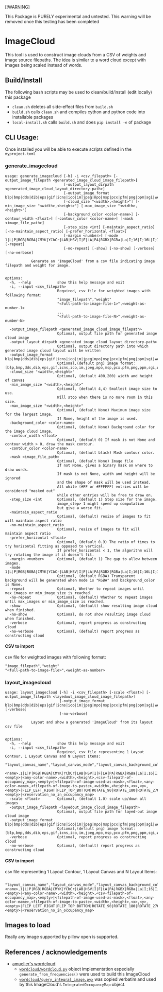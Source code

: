 [!WARNING]

This Package is PURELY experimental and untested. This warning will be removed once this testing has been completed

# ImageCloud

This tool is used to construct image clouds from a CSV of weights and image source filepaths.
The idea is similar to a word cloud except with images being scaled instead of words.

## Build/Install

The following bash scripts may be used to clean/build/install (edit locally) this package
- `clean.sh`  deletes all side-effect files from `build.sh`
- `build.sh`  calls `clean.sh` and compiles cython and python code into installable packages
- `local-install.sh`  calls `build.sh` and does `pip install -e` of package 



## CLI Usage: 
Once installed you will be able to execute scripts defined in the `myproject.toml`

### generate_imagecloud
```
usage: generate_imagecloud [-h] -i <csv_filepath> [-output_image_filepath <generated_image_cloud_image_filepath>]
                           [-output_layout_dirpath <generated_image_cloud_layout_directory-path>]
                           [-output_image_format blp|bmp|dds|dib|eps|gif|icns|ico|im|jpeg|mpo|msp|pcx|pfm|png|ppm|sgi|webp|xbm]
                           [-cloud_size "<width>,<height>"] [-min_image_size "<width>,<height>"] [-max_image_size "<width>,<height>"]
                           [-background_color <color-name>] [-contour_width <float>] [-contour_color <color-name>] [-mask <image_file_path>]
                           [-step_size <int] [-maintain_aspect_ratio] [-no-maintain_aspect_ratio] [-prefer_horizontal <float>]
                           [-margin <number>] [-mode 1|L|P|RGB|RGBA|CMYK|YCbCr|LAB|HSV|I|F|LA|PA|RGBX|RGBa|La|I;16|I;16L|I;16B|I;16N] [-repeat]
                           [-no-repeat] [-show] [-no-show] [-verbose] [-no-verbose]

            Generate an 'ImageCloud' from a csv file indicating image filepath and weight for image.
            

options:
  -h, --help            show this help message and exit
  -i, --input <csv_filepath>
                        Required, csv file for weighted images with following format:
                        "image_filepath","weight"
                        "<full-path-to-image-file-1>",<weight-as-number-1>
                        ...
                        "<full-path-to-image-file-N>",<weight-as-number-N>
                        
  -output_image_filepath <generated_image_cloud_image_filepath>
                        Optional, output file path for generated image cloud image
  -output_layout_dirpath <generated_image_cloud_layout_directory-path>
                        Optional, output directory path into which generated image cloud layout will be written
  -output_image_format blp|bmp|dds|dib|eps|gif|icns|ico|im|jpeg|mpo|msp|pcx|pfm|png|ppm|sgi|webp|xbm
                        Optional,(default png) image format: [blp,bmp,dds,dib,eps,gif,icns,ico,im,jpeg,mpo,msp,pcx,pfm,png,ppm,sgi,webp,xbm]
  -cloud_size "<width>,<height>"
                        Optional, (default 400,200) width and height of canvas
  -min_image_size "<width>,<height>"
                        Optional, (default 4,4) Smallest image size to use.
                        Will stop when there is no more room in this size.
  -max_image_size "<width>,<height>"
                        Optional, (default None) Maximum image size for the largest image.
                        If None, height of the image is used.
  -background_color <color-name>
                        Optional, (default None) Background color for the image cloud image.
  -contour_width <float>
                        Optional, (default 0) If mask is not None and contour_width > 0, draw the mask contour.
  -contour_color <color-name>
                        Optional, (default black) Mask contour color.
  -mask <image_file_path>
                        Optional, (default None) Image file
                        If not None, gives a binary mask on where to draw words.
                        If mask is not None, width and height will be ignored
                        and the shape of mask will be used instead. 
                        All white (#FF or #FFFFFF) entries will be considered "masked out"
                        while other entries will be free to draw on.
  -step_size <int       Optional, (default 1) Step size for the image. 
                        image_step> 1 might speed up computation
                        but give a worse fit.
  -maintain_aspect_ratio
                        Optional, (default) resize of images to fit will maintain aspect ratio
  -no-maintain_aspect_ratio
                        Optional, resize of images to fit will maintain aspect ratio
  -prefer_horizontal <float>
                        Optional, (default 0.9) The ratio of times to try horizontal fitting as opposed to vertical.
                        If prefer_horizontal < 1, the algorithm will try rotating the image if it doesn't fit. 
  -margin <number>      Optional, (default 1) The gap to allow between images.
  -mode 1|L|P|RGB|RGBA|CMYK|YCbCr|LAB|HSV|I|F|LA|PA|RGBX|RGBa|La|I;16|I;16L|I;16B|I;16N
                        Optional, (default RGBA) Transparent background will be generated when mode is "RGBA" and background_color is None.
  -repeat               Optional, Whether to repeat images until max_images or min_image_size is reached.
  -no-repeat            Optional, (default) Whether to repeat images until max_images or min_image_size is reached.
  -show                 Optional, (default) show resulting image cloud when finished.
  -no-show              Optional, do not show resulting image cloud when finished.
  -verbose              Optional, report progress as constructing cloud
  -no-verbose           Optional, (default) report progress as constructing cloud
```
#### CSV to import
csv file for weighted images with following format:
```csv
"image_filepath","weight"
"<full-path-to-image-file>",<weight-as-number>
```
### layout_imagecloud
```
usage: layout_imagecloud [-h] -i <csv_filepath> [-scale <float>] [-output_image_filepath <layedout_image_cloud_image_filepath>]
                         [-output_image_format blp|bmp|dds|dib|eps|gif|icns|ico|im|jpeg|mpo|msp|pcx|pfm|png|ppm|sgi|webp|xbm] [-verbose]
                         [-no-verbose]

            Layout and show a generated 'ImageCloud' from its layout csv file
            

options:
  -h, --help            show this help message and exit
  -i, --input <csv_filepath>
                        Required, csv file representing 1 Layout Contour, 1 Layout Canvas and N Layout Items:
                        "layout_canvas_name","layout_canvas_mode","layout_canvas_background_color","layout_canvas_size_width","layout_canvas_size_height","layout_canvas_occupancy_map_csv_filepath","layout_contour_mask_image_filepath","layout_contour_width","layout_contour_color","layout_item_image_filepath","layout_item_size_width","layout_item_size_height","layout_item_position_x","layout_item_position_y","layout_item_orientation","layout_item_reservation_no"
                        <name>,1|L|P|RGB|RGBA|CMYK|YCbCr|LAB|HSV|I|F|LA|PA|RGBX|RGBa|La|I;16|I;16L|I;16B|I;16N,<empty>|<any-color-name>,<width>,<height>,<csv-filepath-of-occupancy_map>,<empty>|<filepath-of-image-used-as-mask>,<float>,<any-color-name>,<filepath-of-image-to-paste>,<width>,<height>,<x>,<y>,<empty>|FLIP_LEFT_RIGHT|FLIP_TOP_BOTTOM|ROTATE_90|ROTATE_180|ROTATE_270|TRANSPOSE|TRANSVERSE,<empty>|<reservation_no_in_occupancy_map>
  -scale <float>        Optional, (default 1.0) scale up/down all images
  -output_image_filepath <layedout_image_cloud_image_filepath>
                        Optional, output file path for layed-out image cloud image
  -output_image_format blp|bmp|dds|dib|eps|gif|icns|ico|im|jpeg|mpo|msp|pcx|pfm|png|ppm|sgi|webp|xbm
                        Optional,(default png) image format: [blp,bmp,dds,dib,eps,gif,icns,ico,im,jpeg,mpo,msp,pcx,pfm,png,ppm,sgi,webp,xbm]
  -verbose              Optional, report progress as constructing cloud
  -no-verbose           Optional, (default) report progress as constructing cloud
  ```
#### CSV to import
csv file representing 1 Layout Contour, 1 Layout Canvas and N Layout Items:
```csv

"layout_canvas_name","layout_canvas_mode","layout_canvas_background_color","layout_canvas_size_width","layout_canvas_size_height","layout_canvas_occupancy_map_csv_filepath","layout_contour_mask_image_filepath","layout_contour_width","layout_contour_color","layout_item_image_filepath","layout_item_size_width","layout_item_size_height","layout_item_position_x","layout_item_position_y","layout_item_orientation","layout_item_reservation_no"
<name>,1|L|P|RGB|RGBA|CMYK|YCbCr|LAB|HSV|I|F|LA|PA|RGBX|RGBa|La|I;16|I;16L|I;16B|I;16N,<empty>|<any-color-name>,<width>,<height>,<csv-filepath-of-occupancy_map>,<empty>|<filepath-of-image-used-as-mask>,<float>,<any-color-name>,<filepath-of-image-to-paste>,<width>,<height>,<x>,<y>,<empty>|FLIP_LEFT_RIGHT|FLIP_TOP_BOTTOM|ROTATE_90|ROTATE_180|ROTATE_270|TRANSPOSE|TRANSVERSE,<empty>|<reservation_no_in_occupancy_map>
```

## Images to load
Really any image supported by pillow open is supported.


## References / acknowledgements
- [amueller's wordcloud](https://github.com/amueller/word_cloud)
    - [`wordcloud/wordcloud.py`](https://github.com/amueller/word_cloud/blob/main/wordcloud/wordcloud.py) object implementation especially `generate_from_frequencies()` were used to build this ImageCloud
    - [`wordcloud/query_integral_image.pyx`](https://github.com/amueller/word_cloud/blob/main/wordcloud/query_integral_image.pyx) was copied verbatim and used by this ImageCloud's `IntegratedOccupancyMap` object.
